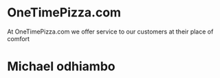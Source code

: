 # OneTimePizza.com
At OneTimePizza.com we offer service to our customers at their place of comfort
# Michael odhiambo
